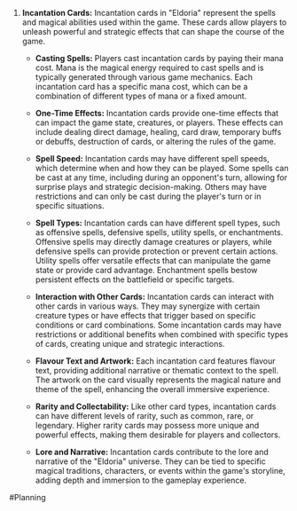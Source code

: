 1. **Incantation Cards:** 
   Incantation cards in "Eldoria" represent the spells and magical abilities used within the game. These cards allow players to unleash powerful and strategic effects that can shape the course of the game.
    
    - **Casting Spells:** 
      Players cast incantation cards by paying their mana cost. Mana is the magical energy required to cast spells and is typically generated through various game mechanics. Each incantation card has a specific mana cost, which can be a combination of different types of mana or a fixed amount.
        
    - **One-Time Effects:** 
      Incantation cards provide one-time effects that can impact the game state, creatures, or players. These effects can include dealing direct damage, healing, card draw, temporary buffs or debuffs, destruction of cards, or altering the rules of the game.
        
    - **Spell Speed:** 
      Incantation cards may have different spell speeds, which determine when and how they can be played. Some spells can be cast at any time, including during an opponent's turn, allowing for surprise plays and strategic decision-making. Others may have restrictions and can only be cast during the player's turn or in specific situations.
        
    - **Spell Types:** 
      Incantation cards can have different spell types, such as offensive spells, defensive spells, utility spells, or enchantments. Offensive spells may directly damage creatures or players, while defensive spells can provide protection or prevent certain actions. Utility spells offer versatile effects that can manipulate the game state or provide card advantage. Enchantment spells bestow persistent effects on the battlefield or specific targets.
        
    - **Interaction with Other Cards:** 
      Incantation cards can interact with other cards in various ways. They may synergize with certain creature types or have effects that trigger based on specific conditions or card combinations. Some incantation cards may have restrictions or additional benefits when combined with specific types of cards, creating unique and strategic interactions.
        
    - **Flavour Text and Artwork:** 
      Each incantation card features flavour text, providing additional narrative or thematic context to the spell. The artwork on the card visually represents the magical nature and theme of the spell, enhancing the overall immersive experience.
        
    - **Rarity and Collectability:** 
      Like other card types, incantation cards can have different levels of rarity, such as common, rare, or legendary. Higher rarity cards may possess more unique and powerful effects, making them desirable for players and collectors.
        
    - **Lore and Narrative:** 
      Incantation cards contribute to the lore and narrative of the "Eldoria" universe. They can be tied to specific magical traditions, characters, or events within the game's storyline, adding depth and immersion to the gameplay experience.






#Planning 